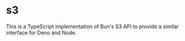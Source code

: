 # s3

This is a TypeScript implementation of Bun's S3 API to provide a similar interface for Deno and Node.
